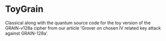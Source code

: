 # ToyGrain
Classical along with the quantum source code for the toy version of the GRAIN-v128a cipher from our article 'Grover on chosen IV related key attack against GRAIN-128a'.
